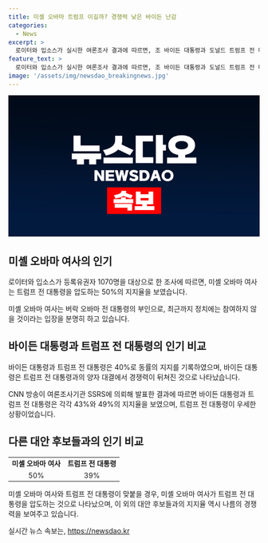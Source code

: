 ```yaml
---
title: 미셸 오바마 트럼프 이길까? 경쟁력 낮은 바이든 난감
categories:
  - News
excerpt: >
  로이터와 입소스가 실시한 여론조사 결과에 따르면, 조 바이든 대통령과 도널드 트럼프 전 대통령은 각각 40%의 지지율을 기록했다. 그러나 미셸 오바마 여사는 트럼프 전 대통령을 50%로 압도하는 결과를 보였다. 이와 관련해 바이든 대통령과 트럼프 전 대통령의 가상 대결에서는 두 후보가 각각 43%와 49%의 지지율을 기록했으며, 해리스 부통령과 트럼프 전 대통령 간 격차는 1%포인트였다. CNN 방송이 실시한 여론조사 역시 유권자 1천274명을 대상으로 조사한 결과를 발표했는데, 바이든 대통령과 트럼프 전 대통령 양자 대결에서 두 후보는 각각 43%와 49%의 지지율을 기록했다.
feature_text: >
  로이터와 입소스가 실시한 여론조사 결과에 따르면, 조 바이든 대통령과 도널드 트럼프 전 대통령은 각각 40%의 지지율을 기록했다. 그러나 미셸 오바마 여사는 트럼프 전 대통령을 50%로 압도하는 결과를 보였다. 이와 관련해 바이든 대통령과 트럼프 전 대통령의 가상 대결에서는 두 후보가 각각 43%와 49%의 지지율을 기록했으며, 해리스 부통령과 트럼프 전 대통령 간 격차는 1%포인트였다. CNN 방송이 실시한 여론조사 역시 유권자 1천274명을 대상으로 조사한 결과를 발표했는데, 바이든 대통령과 트럼프 전 대통령 양자 대결에서 두 후보는 각각 43%와 49%의 지지율을 기록했다.
image: '/assets/img/newsdao_breakingnews.jpg'
---
```


<p><img src="/assets/img/newsdao_breakingnews.jpg" alt="implanttips 속보" /></p>

<h2 data-ke-size="size26">미셸 오바마 여사의 인기</h2>

<p data-ke-size="size16">로이터와 입소스가 등록유권자 1070명을 대상으로 한 조사에 따르면, 미셸 오바마 여사는 트럼프 전 대통령을 압도하는 50%의 지지율을 보였습니다.</p>

<p data-ke-size="size16">미셸 오바마 여사는 버락 오바마 전 대통령의 부인으로, 최근까지 정치에는 참여하지 않을 것이라는 입장을 분명히 하고 있습니다.</p>

<h2 data-ke-size="size26">바이든 대통령과 트럼프 전 대통령의 인기 비교</h2>

<p data-ke-size="size16">바이든 대통령과 트럼프 전 대통령은 40%로 동률의 지지를 기록하였으며, 바이든 대통령은 트럼프 전 대통령과의 양자 대결에서 경쟁력이 뒤쳐진 것으로 나타났습니다.</p>

<p data-ke-size="size16">CNN 방송이 여론조사기관 SSRS에 의뢰해 발표한 결과에 따르면 바이든 대통령과 트럼프 전 대통령은 각각 43%와 49%의 지지율을 보였으며, 트럼프 전 대통령이 우세한 상황이었습니다.</p>

<h2 data-ke-size="size26">다른 대안 후보들과의 인기 비교</h2>

<table>
   <tr>
      <td style="text-align: center; height: 17px;"><b>미셸 오바마 여사</b></td>
      <td style="text-align: center; height: 17px;"><b>트럼프 전 대통령</b></td>
   </tr>
   <tr>
      <td style="text-align: center; height: 17px;">50%</td>
      <td style="text-align: center; height: 17px;">39%</td>
   </tr>
</table>

<p data-ke-size="size16">미셸 오바마 여사와 트럼프 전 대통령이 맞붙을 경우, 미셸 오바마 여사가 트럼프 전 대통령을 압도하는 것으로 나타났으며, 이 외의 대안 후보들과의 지지율 역시 나름의 경쟁력을 보여주고 있습니다.</p>
실시간 뉴스 속보는, <a href="https://newsdao.kr" rel="dofollow">https://newsdao.kr</a>


